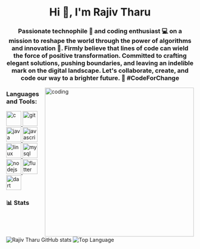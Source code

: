 <h1 align="center">Hi 👋, I'm Rajiv Tharu</h1>
<h3 align="center">Passionate technophile 🤖 and coding enthusiast 💻 on a mission to reshape the world through the power of algorithms and innovation 🧮. Firmly believe that lines of code can wield the force of positive transformation. Committed to crafting elegant solutions, pushing boundaries, and leaving an indelible mark on the digital landscape. Let's collaborate, create, and code our way to a brighter future. 🚀 #CodeForChange</h3>

<img align="right" alt="coding" width="400px" src="https://media.tenor.com/GfSX-u7VGM4AAAAC/coding.gif">
<h3 align="left">Languages and Tools:</h3>
<p align="left"> 
<a href="https://www.cprogramming.com/" target="_blank" rel="noreferrer"> <img src="https://devicons.dev.br/icons?icon=C&size=5&theme=dark&perline=3" alt="c" width="40" height="40"/> </a> 
<a href="https://git-scm.com/" target="_blank" rel="noreferrer"> <img src="https://devicons.dev.br/icons?icon=Git&size=5&theme=dark&perline=3" alt="git" width="40" height="40"/> </a> 
<a href="https://www.java.com" target="_blank" rel="noreferrer"> <img src="https://devicons.dev.br/icons?icon=Java&size=5&theme=dark&perline=3" alt="java" width="40" height="40"/> </a> 
<a href="https://developer.mozilla.org/en-US/docs/Web/JavaScript" target="_blank" rel="noreferrer"> <img src="https://devicons.dev.br/icons?icon=JavaScript&size=5&theme=dark&perline=3" alt="javascript" width="40" height="40"/> </a> 
<a href="https://www.linux.org/" target="_blank" rel="noreferrer"> <img src="https://devicons.dev.br/icons?icon=Linux&size=5&theme=dark&perline=3" alt="linux" width="40" height="40"/> </a>
<a href="https://www.mysql.com/" target="_blank" rel="noreferrer"> <img src="https://devicons.dev.br/icons?icon=MySQL&size=5&theme=dark&perline=3" alt="mysql" width="40" height="40"/> </a> 
<a href="https://nodejs.org" target="_blank" rel="noreferrer"> <img src="https://devicons.dev.br/icons?icon=NodeJS&size=5&theme=dark&perline=3" alt="nodejs" width="40" height="40"/> </a> 
<a href="https://flutter.dev/" target="_blank" rel="noreferrer"> <img src="https://devicons.dev.br/icons?icon=Flutter&theme=dark&perline=2" alt="flutter" width="40" height="40"/> </a> 
<a href="https://dart.dev/" target="_blank" rel="noreferrer"> <img src="https://devicons.dev.br/icons?icon=Dart&theme=dark&perline=2" alt="dart" width="40" height="40"/> </a> 
</p>

### 📊 Stats
![Rajiv Tharu GitHub stats](https://github-readme-stats.vercel.app/api?username=rajivtharu666&show_icons=true&theme=gruvbox)
![Top Language](https://github-readme-stats.vercel.app/api/top-langs/?username=rajivtharu666&layout=compact&theme=gruvbox)
